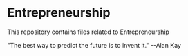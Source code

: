 # Entrepreneurship
This repository contains files related to Entrepreneurship

"The best way to predict the future is to invent it."  --Alan Kay
